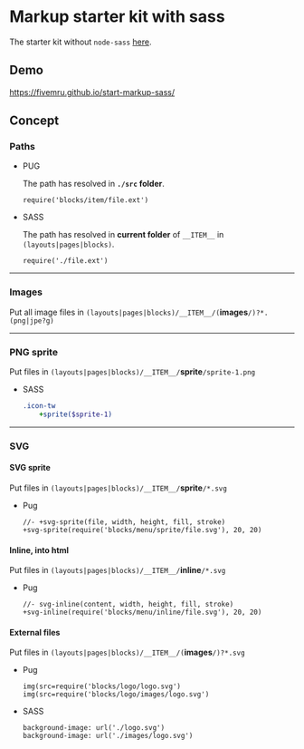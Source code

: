 # Markup starter kit with sass

The starter kit without `node-sass` [here](https://github.com/fivemru/start-markup-scss).


## Demo

https://fivemru.github.io/start-markup-sass/

## Concept

### Paths

* PUG

    The path has resolved in __`./src`  folder__.

    ```pug
    require('blocks/item/file.ext')
    ```

* SASS

    The path has resolved in __current folder__ of `__ITEM__` in `(layouts|pages|blocks)`.

    ```pug
    require('./file.ext')
    ```
---

### Images

Put all image files in `(layouts|pages|blocks)/__ITEM__/(`__images__`/)?*.(png|jpe?g)`

---

### PNG sprite

Put files in `(layouts|pages|blocks)/__ITEM__/`__sprite__`/sprite-1.png`

* SASS

    ```sass
    .icon-tw
        +sprite($sprite-1)
    ```
---

### SVG

#### SVG sprite

Put files in `(layouts|pages|blocks)/__ITEM__/`__sprite__`/*.svg`
* Pug

    ```pug
    //- +svg-sprite(file, width, height, fill, stroke)
    +svg-sprite(require('blocks/menu/sprite/file.svg'), 20, 20)
    ```

#### Inline, into html

Put files in `(layouts|pages|blocks)/__ITEM__/`__inline__`/*.svg`

* Pug

    ```pug
    //- svg-inline(content, width, height, fill, stroke)
    +svg-inline(require('blocks/menu/inline/file.svg'), 20, 20)
    ```

#### External files

Put files in `(layouts|pages|blocks)/__ITEM__/(`__images__`/)?*.svg`

* Pug

    ```pug
    img(src=require('blocks/logo/logo.svg')
    img(src=require('blocks/logo/images/logo.svg')
    ```
* SASS

    ```pug
    background-image: url('./logo.svg')
    background-image: url('./images/logo.svg')
    ```
